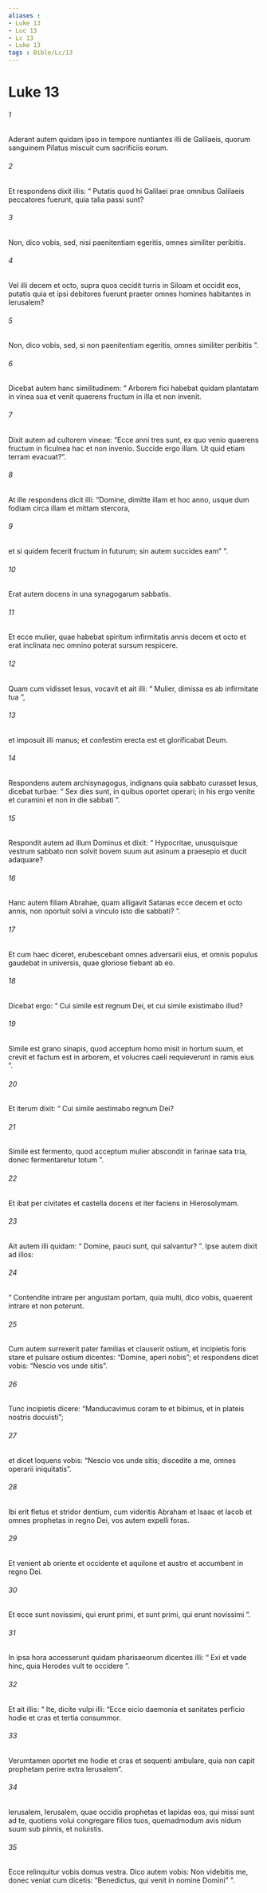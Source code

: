 ```yaml
---
aliases : 
- Luke 13
- Luc 13
- Lc 13
- Luke 13
tags : Bible/Lc/13
---
```


# Luke 13

###### 1
Aderant autem quidam ipso in tempore nuntiantes illi de Galilaeis, quorum sanguinem Pilatus miscuit cum sacrificiis eorum. 
###### 2
Et respondens dixit illis: “ Putatis quod hi Galilaei prae omnibus Galilaeis peccatores fuerunt, quia talia passi sunt? 
###### 3
Non, dico vobis, sed, nisi paenitentiam egeritis, omnes similiter peribitis. 
###### 4
Vel illi decem et octo, supra quos cecidit turris in Siloam et occidit eos, putatis quia et ipsi debitores fuerunt praeter omnes homines habitantes in Ierusalem? 
###### 5
Non, dico vobis, sed, si non paenitentiam egeritis, omnes similiter peribitis ”.
###### 6
Dicebat autem hanc similitudinem: “ Arborem fici habebat quidam plantatam in vinea sua et venit quaerens fructum in illa et non invenit. 
###### 7
Dixit autem ad cultorem vineae: “Ecce anni tres sunt, ex quo venio quaerens fructum in ficulnea hac et non invenio. Succide ergo illam. Ut quid etiam terram evacuat?”. 
###### 8
At ille respondens dicit illi: “Domine, dimitte illam et hoc anno, usque dum fodiam circa illam et mittam stercora, 
###### 9
et si quidem fecerit fructum in futurum; sin autem succides eam” ”.
###### 10
Erat autem docens in una synagogarum sabbatis. 
###### 11
Et ecce mulier, quae habebat spiritum infirmitatis annis decem et octo et erat inclinata nec omnino poterat sursum respicere. 
###### 12
Quam cum vidisset Iesus, vocavit et ait illi: “ Mulier, dimissa es ab infirmitate tua ”, 
###### 13
et imposuit illi manus; et confestim erecta est et glorificabat Deum.
###### 14
Respondens autem archisynagogus, indignans quia sabbato curasset Iesus, dicebat turbae: “ Sex dies sunt, in quibus oportet operari; in his ergo venite et curamini et non in die sabbati ”. 
###### 15
Respondit autem ad illum Dominus et dixit: “ Hypocritae, unusquisque vestrum sabbato non solvit bovem suum aut asinum a praesepio et ducit adaquare? 
###### 16
Hanc autem filiam Abrahae, quam alligavit Satanas ecce decem et octo annis, non oportuit solvi a vinculo isto die sabbati? ”. 
###### 17
Et cum haec diceret, erubescebant omnes adversarii eius, et omnis populus gaudebat in universis, quae gloriose fiebant ab eo.
###### 18
Dicebat ergo: “ Cui simile est regnum Dei, et cui simile existimabo illud? 
###### 19
Simile est grano sinapis, quod acceptum homo misit in hortum suum, et crevit et factum est in arborem, et volucres caeli requieverunt in ramis eius ”.
###### 20
Et iterum dixit: “ Cui simile aestimabo regnum Dei? 
###### 21
Simile est fermento, quod acceptum mulier abscondit in farinae sata tria, donec fermentaretur totum ”.
###### 22
Et ibat per civitates et castella docens et iter faciens in Hierosolymam. 
###### 23
Ait autem illi quidam: “ Domine, pauci sunt, qui salvantur? ”. Ipse autem dixit ad illos: 
###### 24
“ Contendite intrare per angustam portam, quia multi, dico vobis, quaerent intrare et non poterunt. 
###### 25
Cum autem surrexerit pater familias et clauserit ostium, et incipietis foris stare et pulsare ostium dicentes: “Domine, aperi nobis”; et respondens dicet vobis: “Nescio vos unde sitis”. 
###### 26
Tunc incipietis dicere: “Manducavimus coram te et bibimus, et in plateis nostris docuisti”; 
###### 27
et dicet loquens vobis: “Nescio vos unde sitis; discedite a me, omnes operarii iniquitatis”. 
###### 28
Ibi erit fletus et stridor dentium, cum videritis Abraham et Isaac et Iacob et omnes prophetas in regno Dei, vos autem expelli foras. 
###### 29
Et venient ab oriente et occidente et aquilone et austro et accumbent in regno Dei. 
###### 30
Et ecce sunt novissimi, qui erunt primi, et sunt primi, qui erunt novissimi ”.
###### 31
In ipsa hora accesserunt quidam pharisaeorum dicentes illi: “ Exi et vade hinc, quia Herodes vult te occidere ”. 
###### 32
Et ait illis: “ Ite, dicite vulpi illi: “Ecce eicio daemonia et sanitates perficio hodie et cras et tertia consummor. 
###### 33
Verumtamen oportet me hodie et cras et sequenti ambulare, quia non capit prophetam perire extra Ierusalem”.
###### 34
Ierusalem, Ierusalem, quae occidis prophetas et lapidas eos, qui missi sunt ad te, quotiens volui congregare filios tuos, quemadmodum avis nidum suum sub pinnis, et noluistis. 
###### 35
Ecce relinquitur vobis domus vestra. Dico autem vobis: Non videbitis me, donec veniat cum dicetis: “Benedictus, qui venit in nomine Domini” ”.
